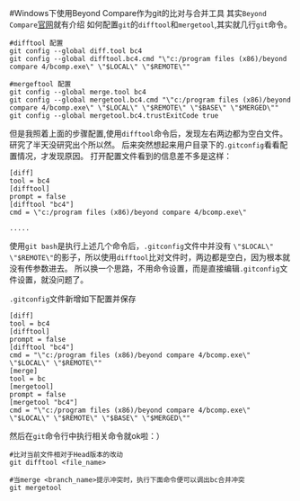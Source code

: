 #Windows下使用Beyond Compare作为git的比对与合并工具
其实`Beyond Compare`[官网](http://www.scootersoftware.com/support.php?zz=kb_vcs#gitwindows)就有介绍 如何配置`git`的`difftool`和`mergetool`,其实就几行`git`命令。  
```
#difftool 配置
git config --global diff.tool bc4
git config --global difftool.bc4.cmd "\"c:/program files (x86)/beyond compare 4/bcomp.exe\" \"$LOCAL\" \"$REMOTE\""

#mergeftool 配置
git config --global merge.tool bc4
git config --global mergetool.bc4.cmd "\"c:/program files (x86)/beyond compare 4/bcomp.exe\" \"$LOCAL\" \"$REMOTE\" \"$BASE\" \"$MERGED\""
git config --global mergetool.bc4.trustExitCode true
```  
但是我照着上面的步骤配置,使用`difftool`命令后，发现左右两边都为空白文件。研究了半天没研究出个所以然。 后来突然想起来用户目录下的`.gitconfig`看看配置情况，才发现原因。 打开配置文件看到的信息差不多是这样：
```
[diff]
tool = bc4
[difftool]
prompt = false
[difftool "bc4"]
cmd = \"c:/program files (x86)/beyond compare 4/bcomp.exe\" 

.....
```  
使用`git bash`是执行上述几个命令后，`.gitconfig`文件中并没有 `\"$LOCAL\" \"$REMOTE\"`的影子，所以使用`difftool`比对文件时，两边都是空白，因为根本就没有传参数进去。 所以换一个思路，不用命令设置，而是直接编辑`.gitconfig`文件设置，就没问题了。

`.gitconfig`文件新增如下配置并保存
```
[diff]
tool = bc4
[difftool]
prompt = false
[difftool "bc4"]
cmd = "\"c:/program files (x86)/beyond compare 4/bcomp.exe\" \"$LOCAL\" \"$REMOTE\""
[merge]
tool = bc
[mergetool]
prompt = false
[mergetool "bc4"]
cmd = "\"c:/program files (x86)/beyond compare 4/bcomp.exe\" \"$LOCAL\" \"$REMOTE\" \"$BASE\" \"$MERGED\""
```
然后在`git`命令行中执行相关命令就ok啦：）
```
#比对当前文件相对于Head版本的改动
git difftool <file_name>

#当merge <branch_name>提示冲突时，执行下面命令便可以调出bc合并冲突
git mergetool
```
